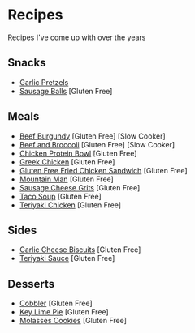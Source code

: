 # Recipes

Recipes I've come up with over the years

## Snacks

* [Garlic Pretzels](snacks/garlic_pretzels/)
* [Sausage Balls](snacks/sausage_balls/) \[Gluten Free\]

## Meals

* [Beef Burgundy](meals/beef_burgundy) \[Gluten Free\] \[Slow Cooker\]
* [Beef and Broccoli](meals/beef_and_broccoli) \[Gluten Free\] \[Slow Cooker\]
* [Chicken Protein Bowl](meals/chicken_protein_bowl) \[Gluten Free\]
* [Greek Chicken](meals/greek_chicken) \[Gluten Free\]
* [Gluten Free Fried Chicken Sandwich](meals/fried_chicken_sandwich) \[Gluten Free\]
* [Mountain Man](meals/mountain_man) \[Gluten Free\]
* [Sausage Cheese Grits](meals/sausage_cheese_grits) \[Gluten Free\]
* [Taco Soup](meals/taco_soup) \[Gluten Free\]
* [Teriyaki Chicken](meals/teriyaki_chicken) \[Gluten Free\]

## Sides

* [Garlic Cheese Biscuits](sides/garlic_cheese_biscuits/) \[Gluten Free\]
* [Teriyaki Sauce](sides/teriyaki_sauce) \[Gluten Free\]

## Desserts

* [Cobbler](desserts/cobbler) \[Gluten Free\]
* [Key Lime Pie](desserts/key_lime_pie) \[Gluten Free\]
* [Molasses Cookies](desserts/molasses_cookies) \[Gluten Free\]